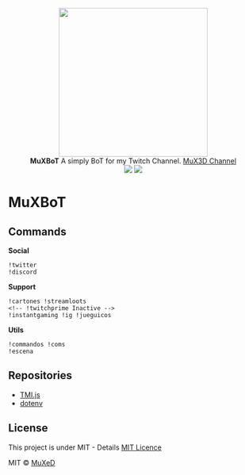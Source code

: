 <p align=center>

  <img width=300 src="https://imgur.com/vDxBW3g"/>

  <br>
  <span><strong>MuXBoT</strong> A simply BoT for my Twitch Channel. <a href="https://www.twitch.tv/mux3d">MuX3D Channel</a></span><br />
<img src="https://img.shields.io/badge/License-MIT-blue">
<img src="https://img.shields.io/badge/Version-0.0.1-blue">
</p>

# MuXBoT


## Commands
__Social__
```
!twitter
!discord
```

__Support__
```
!cartones !streamloots
<!-- !twitchprime Inactive -->
!instantgaming !ig !jueguicos
```

__Utils__
```
!commandos !coms
!escena
```

## Repositories
- [TMI.js](https://github.com/tmijs/tmi.js)
- [dotenv](https://www.npmjs.com/package/dotenv)

## License
This project is under MIT - Details [MIT Licence](https://github.com/juananmuxed/muxbot/blob/master/LICENSE)

MIT © [MuXeD](https://muxed.es/)